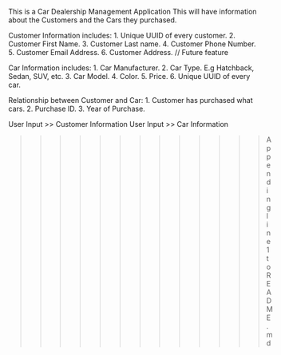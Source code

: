 This is a Car Dealership Management Application
This will have information about the Customers and the Cars they purchased.

Customer Information includes:
	1. Unique UUID of every customer.
	2. Customer First Name.
	3. Customer Last name.
	4. Customer Phone Number.
	5. Customer Email Address.
	6. Customer Address. // Future feature

Car Information includes:
	1. Car Manufacturer.
	2. Car Type. E.g Hatchback, Sedan, SUV, etc.
	3. Car Model.
	4. Color.
	5. Price.
	6. Unique UUID of every car.

Relationship between Customer and Car:
	1. Customer has purchased what cars.
	2. Purchase ID.
	3. Year of Purchase.


User Input >> Customer Information
User Input >> Car Information

>>>>>>>>>>>>> Appending line 1 to README.md

